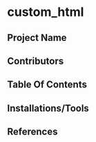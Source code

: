 # custom_html

## Project Name 




## Contributors 




## Table Of Contents 





## Installations/Tools 




## References 








